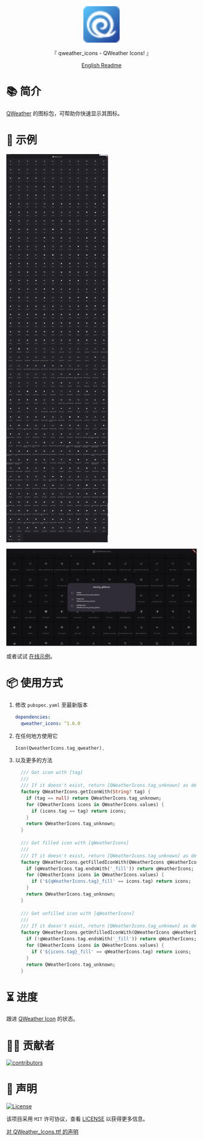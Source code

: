 <div align="center">

  <img width="96" alt="qweather_icons" src="https://raw.githubusercontent.com/Cierra-Runis/qweather_icons/master/.github/icon.svg">
  <p>『 qweather_icons - QWeather Icons! 』</p>
  <a href="https://github.com/Cierra-Runis/qweather_icons/blob/master/README.md">English Readme</a>
</div>

# 📚 简介

[QWeather](https://github.com/qwd/Icons) 的图标包，可帮助你快速显示其图标。

# 📸 示例

![screenshot_1](https://raw.githubusercontent.com/Cierra-Runis/qweather_icons/master/.github/sreenshot_1.jpg)

![screenshot_2](https://raw.githubusercontent.com/Cierra-Runis/qweather_icons/master/.github/sreenshot_2.jpg)

或者试试 [在线示例](https://cierra-runis.github.io/qweather_icons/)。

# 📦 使用方式

1. 修改 `pubspec.yaml` 至最新版本

   ```yaml
   dependencies:
     qweather_icons: ^1.6.0
   ```

2. 在任何地方使用它

   ```dart
   Icon(QweatherIcons.tag_qweather),
   ```

3. 以及更多的方法

   ```dart
     /// Get icon with [tag]
     ///
     /// If it doesn't exist, return [QWeatherIcons.tag_unknown] as default value
     factory QWeatherIcons.getIconWith(String? tag) {
       if (tag == null) return QWeatherIcons.tag_unknown;
       for (QWeatherIcons icons in QWeatherIcons.values) {
         if (icons.tag == tag) return icons;
       }
       return QWeatherIcons.tag_unknown;
     }

     /// Get filled icon with [qWeatherIcons]
     ///
     /// If it doesn't exist, return [QWeatherIcons.tag_unknown] as default value
     factory QWeatherIcons.getFilledIconWith(QWeatherIcons qWeatherIcons) {
       if (qWeatherIcons.tag.endsWith('_fill')) return qWeatherIcons;
       for (QWeatherIcons icons in QWeatherIcons.values) {
         if ('${qWeatherIcons.tag}_fill' == icons.tag) return icons;
       }
       return QWeatherIcons.tag_unknown;
     }

     /// Get unfilled icon with [qWeatherIcons]
     ///
     /// If it doesn't exist, return [QWeatherIcons.tag_unknown] as default value
     factory QWeatherIcons.getUnfilledIconWith(QWeatherIcons qWeatherIcons) {
       if (!qWeatherIcons.tag.endsWith('_fill')) return qWeatherIcons;
       for (QWeatherIcons icons in QWeatherIcons.values) {
         if ('${icons.tag}_fill' == qWeatherIcons.tag) return icons;
       }
       return QWeatherIcons.tag_unknown;
     }
   ```

# ⏳ 进度

跟进 [QWeather Icon](https://github.com/qwd/Icons) 的状态。

# 🧑‍💻 贡献者

<a href="https://github.com/Cierra-Runis/qweather_icons/graphs/contributors">
  <img src="https://contrib.rocks/image?repo=Cierra-Runis/qweather_icons" alt="contributors"/>
</a>

# 🔦 声明

[![License](https://img.shields.io/github/license/Cierra-Runis/qweather_icons)](https://github.com/Cierra-Runis/qweather_icons/blob/master/LICENSE)

该项目采用 `MIT` 许可协议，查看 [LICENSE](https://github.com/Cierra-Runis/qweather_icons/blob/master/LICENSE) 以获得更多信息。

[对 QWeather_Icons.ttf 的声明](https://github.com/qwd/Icons/blob/main/LICENSE)

